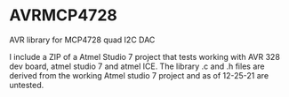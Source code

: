 # AVRMCP4728
AVR library for MCP4728 quad I2C DAC

I include a ZIP of a Atmel Studio 7 project that tests working with AVR 328 dev board, atmel studio 7 and atmel ICE.  The library .c and .h files are derived from the working Atmel studio 7 project and as of 12-25-21 are untested.  
